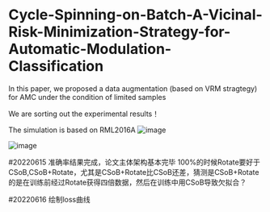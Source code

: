 # Cycle-Spinning-on-Batch-A-Vicinal-Risk-Minimization-Strategy-for-Automatic-Modulation-Classification

In this paper, we proposed a data augmentation (based on VRM stragtegy) for AMC under the condition of limited samples

We are sorting out the experimental results！

The simulation is based on RML2016A
![image](https://user-images.githubusercontent.com/107237593/173763008-76f95bcd-36f1-4442-a182-97d45fa88739.png)

![image](https://user-images.githubusercontent.com/107237593/173762938-ac2652fd-39a2-4ff0-9ec5-4d0bfb4ee400.png)

#20220615 准确率结果完成，论文主体架构基本完毕
100%的时候Rotate要好于CSoB,CSoB+Rotate，尤其是CSoB+Rotate比CSoB还差，猜测是CSoB+Rotate的是在训练前经过Rotate获得四倍数据，然后在训练中用CSoB导致欠拟合？

#20220616 绘制loss曲线

